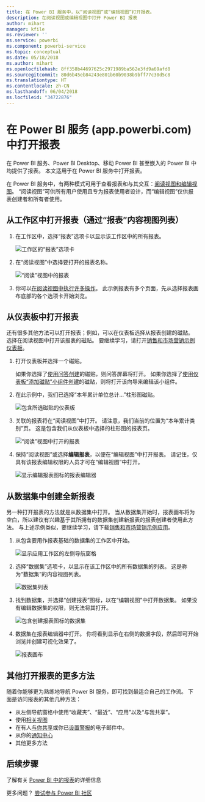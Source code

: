 ```yaml
---
title: 在 Power BI 服务中，以“阅读视图”或“编辑视图”打开报表。
description: 在阅读视图或编辑视图中打开 Power BI 报表
author: mihart
manager: kfile
ms.reviewer: ''
ms.service: powerbi
ms.component: powerbi-service
ms.topic: conceptual
ms.date: 05/18/2018
ms.author: mihart
ms.openlocfilehash: 8ff358b44697625c2971989ba562e3fd9a69afd8
ms.sourcegitcommit: 80d6b45eb84243e801b60b9038b9bff77c30d5c8
ms.translationtype: HT
ms.contentlocale: zh-CN
ms.lasthandoff: 06/04/2018
ms.locfileid: "34722876"
---
```

# <a name="open-a-report-in-power-bi-service-apppowerbicom"></a>在 Power BI 服务 (app.powerbi.com) 中打开报表
在 Power BI 服务、Power BI Desktop、移动 Power BI 甚至嵌入的 Power BI 中均提供了报表。 本文适用于在 Power BI 服务中打开报表。

在 Power BI 服务中，有两种模式可用于查看报表和与其交互：[阅读视图和编辑视图](service-reading-view-and-editing-view.md)。 “阅读视图”可供所有用户使用且专为报表使用者设计，而“编辑视图”仅供报表创建者和所有者使用。 

## <a name="open-a-report-from-a-workspace-via-the-reports-content-view-list"></a>从工作区中打开报表（通过“报表”内容视图列表）

1. 在工作区中，选择“报表”选项卡以显示该工作区中的所有报表。  
   
   ![工作区的“报表”选项卡](media/service-report-open/power-bi-open-report.png)
2. 在“阅读视图”中选择要打开的报表名称。  
   
    ![“阅读”视图中的报表](media/service-report-open/power-bi-reading-view.png)
3. 你可以[在阅读视图中执行许多操作](service-reading-view-and-editing-view.md)。  此示例报表有多个页面，先从选择报表画布底部的各个选项卡开始浏览。 

## <a name="open-a-report-from-a-dashboard"></a>从仪表板中打开报表
还有很多其他方法可以打开报表；例如，可以在仪表板选择从报表创建的磁贴。  选择在阅读视图中打开该报表的磁贴。 要继续学习，请打开[销售和市场营销示例仪表板](sample-datasets.md)。

1. 打开仪表板并选择一个磁贴。

   如果你选择了[使用问答创建](service-dashboard-pin-tile-from-q-and-a.md)的磁贴，则问答屏幕将打开。 如果你选择了[使用仪表板“添加磁贴”小组件创建](service-dashboard-add-widget.md)的磁贴，则将打开该向导来编辑该小组件。  

2.  在此示例中，我们已选择“本年累计单位总计...”柱形图磁贴。

    ![包含所选磁贴的仪表板](media/service-report-open/power-bi-dashboard.png)

3.  关联的报表将在“阅读视图”中打开。 请注意，我们当前的位置为“本年累计类别”页。 这是包含我们从仪表板中选择的柱形图的报表页。

    ![“阅读”视图中打开的报表](media/service-report-open/power-bi-report.png)

4. 保持“阅读视图”或选择**编辑报表**，以便在“编辑视图”中打开报表。 请记住，仅具有该报表编辑权限的人员才可在“编辑视图”中打开。

    ![显示编辑报表图标的报表编辑器](media/service-report-open/power-bi-edit-report.png)

## <a name="create-a-brand-new-report-from-a-dataset"></a>从数据集中创建全新报表
另一种打开报表的方法就是从数据集中打开。 当从数据集开始时，报表画布将为空白，所以建议有兴趣基于其所拥有的数据集创建新报表的报表创建者使用此方法。 与上述示例类似，要继续学习，请下载[销售和市场营销示例应用](sample-datasets.md)。

1. 从包含要用作报表基础的数据集的工作区中开始。

   ![显示应用工作区的左侧导航窗格](media/service-report-open/power-bi-workspace.png)

2. 选择“数据集”选项卡，以显示在该工作区中的所有数据集的列表。 这是称为“数据集”的内容视图列表。
   
   ![数据集列表](media/service-report-open/power-bi-dataset.png)

1. 找到数据集，并选择“创建报表”图标，以在“编辑视图”中打开数据集。 如果没有编辑数据集的权限，则无法将其打开。 
   
    ![包含创建报表图标的数据集](media/service-report-open/power-bi-create-report.png)

3. 数据集在报表编辑器中打开。 你将看到显示在右侧的数据字段，然后即可开始浏览并创建可视化效果了。 

   ![报表画布](media/service-report-open/power-bi-blank-canvas.png)

##  <a name="still-more-ways-to-open-a-report"></a>其他打开报表的更多方法
随着你能够更为熟练地导航 Power BI 服务，即可找到最适合自己的工作流。 下面是访问报表的其他几种方法：
- 从左侧导航窗格中使用“收藏夹”、“最近”、“应用”以及“与我共享”。 
- 使用[相关视图](service-related-content.md)
- 在有人[与你共享](service-share-reports.md)或你已[设置警报](service-set-data-alerts.md)的电子邮件中。    
- 从你的[通知中心](service-notification-center.md)    
- 其他更多方法

## <a name="next-steps"></a>后续步骤
了解有关 [Power BI 中的报表](service-reports.md)的详细信息

更多问题？ [尝试参与 Power BI 社区](http://community.powerbi.com/)  

